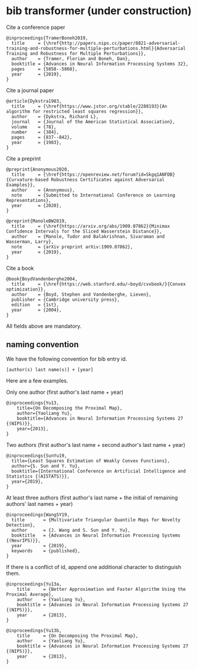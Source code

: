 # bib transformer (under construction)

Cite a conference paper
```
@inproceedings{TramerBoneh2019,
  title     = {\href{http://papers.nips.cc/paper/8821-adversarial-training-and-robustness-for-multiple-perturbations.html}{Adversarial Training and Robustness for Multiple Perturbations}},
  author    = {Tramer, Florian and Boneh, Dan},
  booktitle = {Advances in Neural Information Processing Systems 32},
  pages     = {5858--5868},
  year      = {2019},
}
```

Cite a journal paper
```
@article{Dykstra1983,
  title     = {\href{https://www.jstor.org/stable/2288193}{An algorithm for restricted least squares regression}},
  author    = {Dykstra, Richard L},
  journal   = {Journal of the American Statistical Association},
  volume    = {78},
  number    = {384},
  pages     = {837--842},
  year      = {1983},
}
```

Cite a preprint
```
@preprint{Anonymous2020,
  title     = {\href{https://openreview.net/forum?id=Skgq1ANFDB}{Curvature-based Robustness Certificates against Adversarial Examples}},
  author    = {Anonymous},
  note      = {Submitted to International Conference on Learning Representations},
  year      = {2020},
}

@preprint{ManoleBW2019,
  title     = {\href{https://arxiv.org/abs/1909.07862}{Minimax Confidence Intervals for the Sliced Wasserstein Distance}},
  author    = {Manole, Tudor and Balakrishnan, Sivaraman and Wasserman, Larry},
  note      = {arXiv preprint arXiv:1909.07862}, 
  year      = {2019},
}
```

Cite a book
```
@book{BoydVandenberghe2004,
  title     = {\href{https://web.stanford.edu/~boyd/cvxbook/}{Convex optimization}},
  author    = {Boyd, Stephen and Vandenberghe, Lieven},
  publisher = {Cambridge university press},
  edition   = {1st},
  year      = {2004},
}
```

All fields above are mandatory.

## naming convention

We have the following convention for bib entry id.
```
[author(s) last name(s)] + [year]
```

Here are a few examples.

Only one author (first author's last name + year)
```
@inproceedings{Yu13,
    title={On Decomposing the Proximal Map},
    author={Yaoliang Yu},
    booktitle={Advances in Neural Information Processing Systems 27 {(NIPS)}},
    year={2013},
}
```

Two authors (first author's last name + second author's last name + year)
```
@inproceedings{SunYu19,
  title={Least Squares Estimation of Weakly Convex Functions},
  author={S. Sun and Y. Yu},
  booktitle={International Conference on Artificial Intelligence and Statistics {(AISTATS)}},  
  year={2019},
}
```

At least three authors (first author's last name + the initial of remaining authors' last names + year)
```
@inproceedings{WangSY19,
  title       = {Multivariate Triangular Quantile Maps for Novelty Detection},
  author      = {J. Wang and S. Sun and Y. Yu},
  booktitle   = {Advances in Neural Information Processing Systems {(NeurIPS)}},  
  year        = {2019},
  keywords    = {published},  
}
```

If there is a conflict of id, append one additional character to distinguish them.
```
@inproceedings{Yu13a,
    title     = {Better Approximation and Faster Algorithm Using the Proximal Average},
    author    = {Yaoliang Yu},
    booktitle = {Advances in Neural Information Processing Systems 27 {(NIPS)}},
    year      = {2013},
}

@inproceedings{Yu13b,
    title     = {On Decomposing the Proximal Map},
    author    = {Yaoliang Yu},
    booktitle = {Advances in Neural Information Processing Systems 27 {(NIPS)}},
    year      = {2013},
}
```
